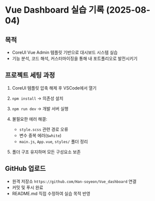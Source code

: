 # Vue Dashboard 실습 기록 (2025-08-04)

## 목적
- CoreUI Vue Admin 템플릿 기반으로 대시보드 시스템 실습
- 기능 분석, 코드 해석, 커스터마이징을 통해 내 포트폴리오로 발전시키기

## 프로젝트 세팅 과정

1. CoreUI 템플릿 압축 해제 후 VSCode에서 열기
2. `npm install` → 의존성 설치
3. `npm run dev` → 개발 서버 실행
4. 불필요한 에러 해결:
   - `style.scss` 관련 경로 오류
   - 변수 중복 에러(`$white`)
   - `main.js`, `App.vue`, `styles/` 폴더 정리

5. 폴더 구조 유지하며 모든 구성요소 보존

## GitHub 업로드

- 원격 저장소 `https://github.com/Han-soyeon/Vue_dashboard` 연결
- 커밋 및 푸시 완료
- README.md 직접 수정하여 실습 목적 반영
